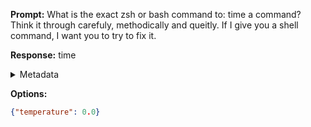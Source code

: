 **Prompt:**
What is the exact zsh or bash command to: time a command? Think it through carefuly, methodically and queitly. If I give you a shell command, I want you to try to fix it.


**Response:**
time <command>

<details><summary>Metadata</summary>

- Duration: 540 ms
- Datetime: 2023-08-06T15:02:28.589780
- Model: gpt-3.5-turbo-0613

</details>

**Options:**
```json
{"temperature": 0.0}
```

